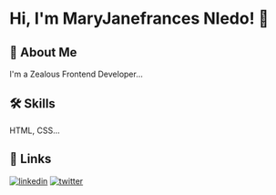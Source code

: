 
# Hi, I'm MaryJanefrances Nledo! 👋


## 🚀 About Me
I'm a Zealous Frontend Developer...


## 🛠 Skills
HTML, CSS...


## 🔗 Links
[![linkedin](https://img.shields.io/badge/linkedin-0A66C2?style=for-the-badge&logo=linkedin&logoColor=white)](https://www.linkedin.com/in/nledo-mary-ba998b23a)
[![twitter](https://img.shields.io/badge/twitter-1DA1F2?style=for-the-badge&logo=twitter&logoColor=white)](https://twitter.com/HerNameIsDera)

